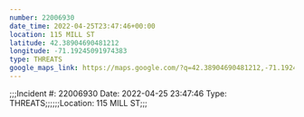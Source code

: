 ```yaml
---
number: 22006930
date_time: 2022-04-25T23:47:46+00:00
location: 115 MILL ST
latitude: 42.38904690481212
longitude: -71.19245091974383
type: THREATS
google_maps_link: https://maps.google.com/?q=42.38904690481212,-71.19245091974383
---
```


;;;Incident #: 22006930   Date: 2022-04-25 23:47:46   Type: THREATS;;;;;;Location: 115 MILL ST;;;
